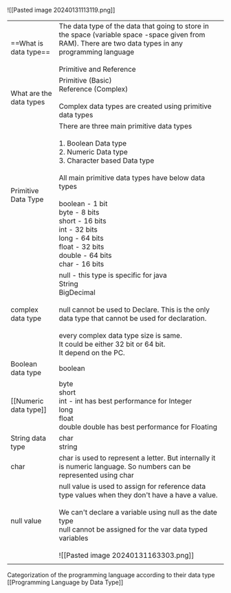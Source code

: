 
![[Pasted image 20240131113119.png]]



|                         |                                                                                                                                                                                                                                                                                                                                                 |
| ----------------------- | ----------------------------------------------------------------------------------------------------------------------------------------------------------------------------------------------------------------------------------------------------------------------------------------------------------------------------------------------- |
| ==What is data type==   | The data type of the data that going to store in the space (variable space -space given from RAM). There are two data types in any programming language<br><br>Primitive and Reference                                                                                                                                                          |
| What are the data types | Primitive (Basic)<br>Reference (Complex)<br><br>Complex data types are created using primitive data types                                                                                                                                                                                                                                       |
| Primitive Data Type     | There are three main primitive data types<br><br>1. Boolean Data type<br>2. Numeric Data type<br>3. Character based Data type<br><br>All main primitive data types have below data types<br><br>boolean - 1 bit<br>byte - 8 bits<br>short - 16 bits<br>int - 32 bits<br>long - 64 bits<br>float - 32 bits<br>double - 64 bits<br>char - 16 bits |
| complex data type       | null - this type is specific for java<br>String<br>BigDecimal<br><br>null cannot be used to Declare. This is the only data type that cannot be used for declaration.<br><br>every complex data type size is same.<br>It could be either 32 bit or 64 bit.<br>It depend on the PC.                                                               |
| Boolean data type       | boolean                                                                                                                                                                                                                                                                                                                                         |
| [[Numeric data type]]   | byte<br>short<br>int - int has best performance for Integer<br>long<br>float<br>double double has best performance for Floating                                                                                                                                                                                                                 |
| String data type        | char <br>string                                                                                                                                                                                                                                                                                                                                 |
| char                    | char is used to represent a letter. But internally it is numeric language. So numbers can be represented using char                                                                                                                                                                                                                             |
| null value              | null value is used to assign for reference data type values when they don't have a have a value.<br><br>We can't declare a variable using null as the date type<br>null cannot be assigned for the var data typed variables<br><br>![[Pasted image 20240131163303.png]]<br>                                                                     |
|                         |                                                                                                                                                                                                                                                                                                                                                 |

Categorization of the programming language according to their data type
[[Programming Language by Data Type]]





